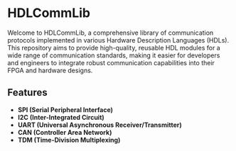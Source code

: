 # HDLCommLib

Welcome to HDLCommLib, a comprehensive library of communication protocols implemented in various Hardware Description Languages (HDLs). This repository aims to provide high-quality, reusable HDL modules for a wide range of communication standards, making it easier for developers and engineers to integrate robust communication capabilities into their FPGA and hardware designs.

## Features

- **SPI (Serial Peripheral Interface)**
- **I2C (Inter-Integrated Circuit)**
- **UART (Universal Asynchronous Receiver/Transmitter)**
- **CAN (Controller Area Network)**
- **TDM (Time-Division Multiplexing)**
